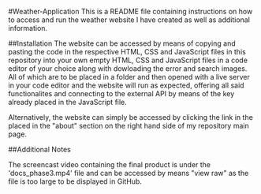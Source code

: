 #Weather-Application
This is a README file containing instructions on how to access and run the weather website I have created as well as additional information.

##Installation
The website can be accessed by means of copying and pasting the code in the respective HTML, CSS and JavaScript
files in this repository into your own empty HTML, CSS and JavaScript files in a code editor of your choice 
along with dowloading the error and search images. All of which are to be placed in a folder and then opened with
a live server in your code editor and the website will run as expected, offering all said functionalites and 
connecting to the external API by means of the key already placed in the JavaScript file.

Alternatively, the website can simply be accessed by clicking the link in the placed in the "about" section on the right hand side of my repository main page.

##Additional Notes

The screencast video containing the final product is under the 'docs_phase3.mp4' file and can be accessed by means "view raw" as the file is too large to be displayed in GitHub.
